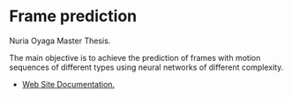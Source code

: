 # Frame prediction

Nuria Oyaga Master Thesis.

The main objective is to achieve the prediction of frames with motion sequences of different types using neural networks of different complexity.

- [Web Site Documentation.](https://roboticslaburjc.github.io/2017-tfm-nuria-oyaga/)
